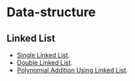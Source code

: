 # Data-structure
 ## Linked List
 - [Single Linked List](https://github.com/AMIYAMAITY/Data-structure/blob/master/Linked%20List/single_linked_list.c).
 - [Double Linked List](https://github.com/AMIYAMAITY/Data-structure/blob/master/Linked%20List/double_linked_list.c).
 - [Polynomial Addition Using Linked List](https://github.com/AMIYAMAITY/Data-structure/blob/master/Linked%20List/PolynomialAddition.c).

